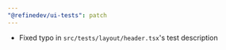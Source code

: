```yaml
---
"@refinedev/ui-tests": patch
---
```


-   Fixed typo in `src/tests/layout/header.tsx`'s test description
